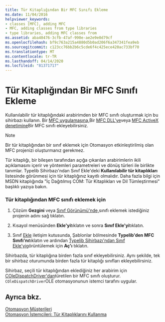 ```yaml
---
title: Tür Kitaplığından Bir MFC Sınıfı Ekleme
ms.date: 11/04/2016
helpviewer_keywords:
- classes [MFC], adding MFC
- MFC, adding classes from type libraries
- type libraries, adding MFC classes from
ms.assetid: aba40476-3cfb-47af-990e-ae2e9e0d79cf
ms.openlocfilehash: bf9c763a215a4880d5b0ad206f6a347341fea9eb
ms.sourcegitcommit: c123cc76bb2b6c5cde6f4c425ece420ac733bf70
ms.translationtype: MT
ms.contentlocale: tr-TR
ms.lasthandoff: 04/14/2020
ms.locfileid: "81371717"
---
```

# <a name="adding-an-mfc-class-from-a-type-library"></a>Tür Kitaplığından Bir MFC Sınıfı Ekleme

Kullanılabilir tür kitaplığındaki arabirimden bir MFC sınıfı oluşturmak için bu sihirbazı kullanın. Bir [MFC uygulamasına,](../../mfc/reference/creating-an-mfc-application.md)Bir [MFC DLL'ye](../../mfc/reference/creating-an-mfc-dll-project.md)veya [MFC ActiveX denetimine](../../mfc/reference/creating-an-mfc-activex-control.md)Bir MFC sınıfı ekleyebilirsiniz.

> [!NOTE]
> Bir tür kitaplığından bir sınıf eklemek için Otomasyon etkinleştirilmiş olan MFC projenizi oluşturmanız gerekmez.

Tür kitaplığı, bir bileşen tarafından açığa çıkarılan arabirimlerin ikili açıklamasını içerir ve yöntemleri parametreleri ve dönüş türleri ile birlikte tanımlar. Typelib Sihirbazı'ndan Sınıf Ekle'deki **Kullanılabilir tür kitaplıkları** listesinde görünmesi için tür kitaplığınız kayıtlı olmalıdır. Daha fazla bilgi için MSDN kitaplığında "İç Dağıtılmış COM: Tür Kitaplıkları ve Dil Tümleştirmesi" başlıklı yazıya bakın.

### <a name="to-add-an-mfc-class-from-a-type-library"></a>Tür kitaplığından MFC sınıfı eklemek için

1. Çözüm **Gezgini** veya [Sınıf Görünümü'nde,](/visualstudio/ide/viewing-the-structure-of-code)sınıfı eklemek istediğiniz projenin adını sağ tıklatın.

1. Kısayol menüsünden **Ekle'yi**tıklatın ve sonra **Sınıf Ekle'yi**tıklatın.

1. Sınıf [Ekle](../../ide/add-class-dialog-box.md) iletişim kutusunda, Şablonlar bölmesinde **Typelib'den MFC Sınıfı'nı**tıklatın ve ardından [Typelib Sihirbazı'ndan Sınıf Ekle'yi](../../mfc/reference/add-class-from-typelib-wizard.md)görüntülemek için **Aç'ı** tıklatın.

Sihirbazda, tür kitaplığına birden fazla sınıf ekleyebilirsiniz. Aynı şekilde, tek bir sihirbaz oturumunda birden fazla tür kitaplığı sınıfları ekleyebilirsiniz.

Sihirbaz, seçili tür kitaplığından eklediğiniz her arabirim için [COleDispatchDriver'dan](../../mfc/reference/coledispatchdriver-class.md)türetilen bir MFC sınıfı oluşturur. `COleDispatchDriver`OLE otomasyonunun istemci tarafını uygular.

## <a name="see-also"></a>Ayrıca bkz.

[Otomasyon Müşterileri](../../mfc/automation-clients.md)<br/>
[Otomasyon İstemcileri: Tür Kitaplıklarını Kullanma](../../mfc/automation-clients-using-type-libraries.md)
